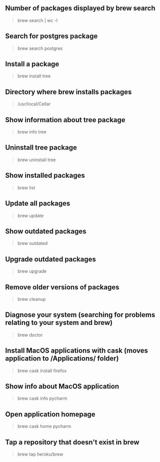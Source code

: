 ## Number of packages displayed by brew search
> brew search | wc -l

## Search for postgres package
> brew search postgres

## Install a package 
> brew install tree

## Directory where brew installs packages
> /usr/local/Cellar

## Show information about tree package
> brew info tree

## Uninstall tree package 
> brew uninstall tree

## Show installed packages
> brew list 

## Update all packages
> brew update

## Show outdated packages
> brew outdated

## Upgrade outdated packages
> brew upgrade

## Remove older versions of packages
> brew cleanup

## Diagnose your system (searching for problems relating to your system and brew)
> brew doctor

## Install MacOS applications with cask (moves application to /Applications/ folder)
> brew cask install firefox

## Show info about MacOS application
> brew cask info pycharm

## Open application homepage
> brew cask home pycharm

## Tap a repository that doesn't exist in brew
> brew tap heroku/brew
